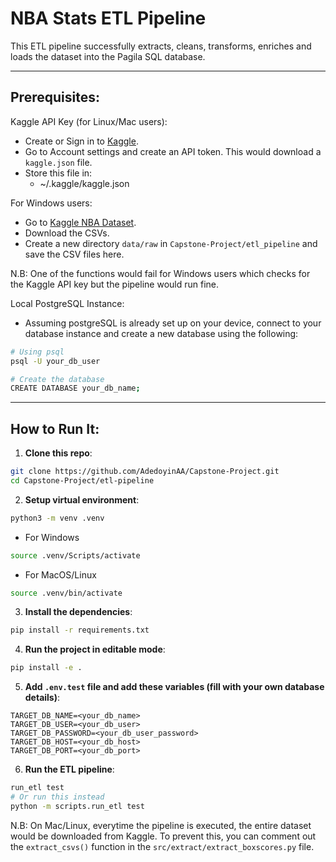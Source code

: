 # NBA Stats ETL Pipeline

This ETL pipeline successfully extracts, cleans, transforms, enriches and loads the dataset into the Pagila SQL database.

---
## Prerequisites:
Kaggle API Key (for Linux/Mac users): 
- Create or Sign in to [Kaggle](https://www.kaggle.com).
- Go to Account settings and create an API token. This would download a `kaggle.json` file.
- Store this file in:
  - ~/.kaggle/kaggle.json
  
For Windows users:
- Go to [Kaggle NBA Dataset](https://www.kaggle.com/datasets/patrickhallila1994/nba-data-from-basketball-reference/data?select=boxscore.csv).
- Download the CSVs.
- Create a new directory `data/raw` in `Capstone-Project/etl_pipeline` and save the CSV files here.

N.B: One of the functions would fail for Windows users which checks for the Kaggle API key but the pipeline would run fine.

Local PostgreSQL Instance:
- Assuming postgreSQL is already set up on your device, connect to your database instance and create a new database using the following:
```bash
# Using psql
psql -U your_db_user

# Create the database
CREATE DATABASE your_db_name;
```
---

## How to Run It:
1. **Clone this repo**:
```bash
git clone https://github.com/AdedoyinAA/Capstone-Project.git
cd Capstone-Project/etl-pipeline
```
2. **Setup virtual environment**:
```bash
python3 -m venv .venv
```
- For Windows
```bash
source .venv/Scripts/activate
```
- For MacOS/Linux
```bash
source .venv/bin/activate
```
3. **Install the dependencies**:
```bash
pip install -r requirements.txt
```
4. **Run the project in editable mode**:
```bash
pip install -e .
```
5. **Add `.env.test` file and add these variables (fill with your own database details)**:
```env
TARGET_DB_NAME=<your_db_name>
TARGET_DB_USER=<your_db_user>
TARGET_DB_PASSWORD=<your_db_user_password>
TARGET_DB_HOST=<your_db_host>
TARGET_DB_PORT=<your_db_port>
```
6. **Run the ETL pipeline**:
```bash
run_etl test
# Or run this instead
python -m scripts.run_etl test
```

N.B: On Mac/Linux, everytime the pipeline is executed, the entire dataset would be downloaded from Kaggle. To prevent this, you can comment out the `extract_csvs()` function in the `src/extract/extract_boxscores.py` file.

